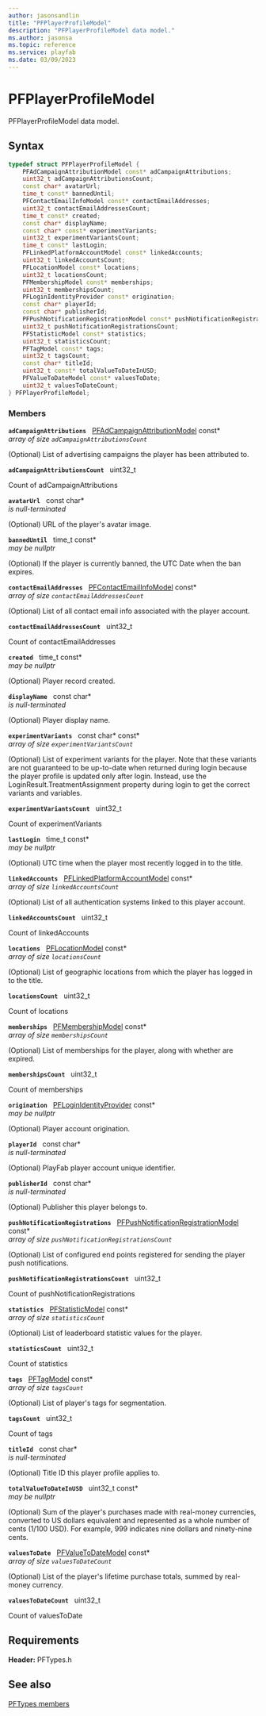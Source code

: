 ```yaml
---
author: jasonsandlin
title: "PFPlayerProfileModel"
description: "PFPlayerProfileModel data model."
ms.author: jasonsa
ms.topic: reference
ms.service: playfab
ms.date: 03/09/2023
---
```


# PFPlayerProfileModel  

PFPlayerProfileModel data model.  

## Syntax  
  
```cpp
typedef struct PFPlayerProfileModel {  
    PFAdCampaignAttributionModel const* adCampaignAttributions;  
    uint32_t adCampaignAttributionsCount;  
    const char* avatarUrl;  
    time_t const* bannedUntil;  
    PFContactEmailInfoModel const* contactEmailAddresses;  
    uint32_t contactEmailAddressesCount;  
    time_t const* created;  
    const char* displayName;  
    const char* const* experimentVariants;  
    uint32_t experimentVariantsCount;  
    time_t const* lastLogin;  
    PFLinkedPlatformAccountModel const* linkedAccounts;  
    uint32_t linkedAccountsCount;  
    PFLocationModel const* locations;  
    uint32_t locationsCount;  
    PFMembershipModel const* memberships;  
    uint32_t membershipsCount;  
    PFLoginIdentityProvider const* origination;  
    const char* playerId;  
    const char* publisherId;  
    PFPushNotificationRegistrationModel const* pushNotificationRegistrations;  
    uint32_t pushNotificationRegistrationsCount;  
    PFStatisticModel const* statistics;  
    uint32_t statisticsCount;  
    PFTagModel const* tags;  
    uint32_t tagsCount;  
    const char* titleId;  
    uint32_t const* totalValueToDateInUSD;  
    PFValueToDateModel const* valuesToDate;  
    uint32_t valuesToDateCount;  
} PFPlayerProfileModel;  
```
  
### Members  
  
**`adCampaignAttributions`** &nbsp; [PFAdCampaignAttributionModel](pfadcampaignattributionmodel.md) const*  
*array of size `adCampaignAttributionsCount`*  
  
(Optional) List of advertising campaigns the player has been attributed to.
  
**`adCampaignAttributionsCount`** &nbsp; uint32_t  
  
Count of adCampaignAttributions
  
**`avatarUrl`** &nbsp; const char*  
*is null-terminated*  
  
(Optional) URL of the player's avatar image.
  
**`bannedUntil`** &nbsp; time_t const*  
*may be nullptr*  
  
(Optional) If the player is currently banned, the UTC Date when the ban expires.
  
**`contactEmailAddresses`** &nbsp; [PFContactEmailInfoModel](pfcontactemailinfomodel.md) const*  
*array of size `contactEmailAddressesCount`*  
  
(Optional) List of all contact email info associated with the player account.
  
**`contactEmailAddressesCount`** &nbsp; uint32_t  
  
Count of contactEmailAddresses
  
**`created`** &nbsp; time_t const*  
*may be nullptr*  
  
(Optional) Player record created.
  
**`displayName`** &nbsp; const char*  
*is null-terminated*  
  
(Optional) Player display name.
  
**`experimentVariants`** &nbsp; const char* const*  
*array of size `experimentVariantsCount`*  
  
(Optional) List of experiment variants for the player. Note that these variants are not guaranteed to be up-to-date when returned during login because the player profile is updated only after login. Instead, use the LoginResult.TreatmentAssignment property during login to get the correct variants and variables.
  
**`experimentVariantsCount`** &nbsp; uint32_t  
  
Count of experimentVariants
  
**`lastLogin`** &nbsp; time_t const*  
*may be nullptr*  
  
(Optional) UTC time when the player most recently logged in to the title.
  
**`linkedAccounts`** &nbsp; [PFLinkedPlatformAccountModel](pflinkedplatformaccountmodel.md) const*  
*array of size `linkedAccountsCount`*  
  
(Optional) List of all authentication systems linked to this player account.
  
**`linkedAccountsCount`** &nbsp; uint32_t  
  
Count of linkedAccounts
  
**`locations`** &nbsp; [PFLocationModel](pflocationmodel.md) const*  
*array of size `locationsCount`*  
  
(Optional) List of geographic locations from which the player has logged in to the title.
  
**`locationsCount`** &nbsp; uint32_t  
  
Count of locations
  
**`memberships`** &nbsp; [PFMembershipModel](pfmembershipmodel.md) const*  
*array of size `membershipsCount`*  
  
(Optional) List of memberships for the player, along with whether are expired.
  
**`membershipsCount`** &nbsp; uint32_t  
  
Count of memberships
  
**`origination`** &nbsp; [PFLoginIdentityProvider](../enums/pfloginidentityprovider.md) const*  
*may be nullptr*  
  
(Optional) Player account origination.
  
**`playerId`** &nbsp; const char*  
*is null-terminated*  
  
(Optional) PlayFab player account unique identifier.
  
**`publisherId`** &nbsp; const char*  
*is null-terminated*  
  
(Optional) Publisher this player belongs to.
  
**`pushNotificationRegistrations`** &nbsp; [PFPushNotificationRegistrationModel](pfpushnotificationregistrationmodel.md) const*  
*array of size `pushNotificationRegistrationsCount`*  
  
(Optional) List of configured end points registered for sending the player push notifications.
  
**`pushNotificationRegistrationsCount`** &nbsp; uint32_t  
  
Count of pushNotificationRegistrations
  
**`statistics`** &nbsp; [PFStatisticModel](pfstatisticmodel.md) const*  
*array of size `statisticsCount`*  
  
(Optional) List of leaderboard statistic values for the player.
  
**`statisticsCount`** &nbsp; uint32_t  
  
Count of statistics
  
**`tags`** &nbsp; [PFTagModel](pftagmodel.md) const*  
*array of size `tagsCount`*  
  
(Optional) List of player's tags for segmentation.
  
**`tagsCount`** &nbsp; uint32_t  
  
Count of tags
  
**`titleId`** &nbsp; const char*  
*is null-terminated*  
  
(Optional) Title ID this player profile applies to.
  
**`totalValueToDateInUSD`** &nbsp; uint32_t const*  
*may be nullptr*  
  
(Optional) Sum of the player's purchases made with real-money currencies, converted to US dollars equivalent and represented as a whole number of cents (1/100 USD). For example, 999 indicates nine dollars and ninety-nine cents.
  
**`valuesToDate`** &nbsp; [PFValueToDateModel](pfvaluetodatemodel.md) const*  
*array of size `valuesToDateCount`*  
  
(Optional) List of the player's lifetime purchase totals, summed by real-money currency.
  
**`valuesToDateCount`** &nbsp; uint32_t  
  
Count of valuesToDate
  
  
## Requirements  
  
**Header:** PFTypes.h
  
## See also  
[PFTypes members](../pftypes_members.md)  

  
  
